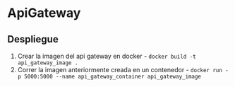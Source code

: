 # ApiGateway
## Despliegue
1. Crear la imagen del api gateway en docker - `docker build -t api_gateway_image .`
2. Correr la imagen anteriormente creada en un contenedor - `docker run -p 5000:5000 --name api_gateway_container api_gateway_image`
